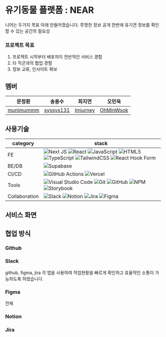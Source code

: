 # 유기동물 플랫폼 : NEAR
니어는 두가지 목표 아래 만들어졌습니다.
투명한 정보 공개
한번에 유기견 정보를 
확인할 수 있는 공간의 필요성

### 프로젝트 목표
1. 프로젝트 시작부터 배포까지 전반적인 서비스 경험
2. 타 직군과의 협업 경험
3. 정보 교류, 인사이트 확보
## 멤버
|문정환|송용수|최지연|오민욱|
|-----|-----|-----|-----|
|<a href="https://github.com/munimummm">munimummm</a>|<a href="https://github.com/syssys131">syssys131</a>|<a href="https://github.com/Imjurney">Imjurney</a>|<a href="https://github.com/OhMinWook">OhMinWook</a>|

## 사용기술
|category|stack|
|------|---|
|FE|![Next JS](https://img.shields.io/badge/Next-black?style=for-the-badge&logo=next.js&logoColor=white) ![React](https://img.shields.io/badge/react-%2320232a.svg?style=for-the-badge&logo=react&logoColor=%2361DAFB) ![JavaScript](https://img.shields.io/badge/javascript-%23323330.svg?style=for-the-badge&logo=javascript&logoColor=%23F7DF1E) ![HTML5](https://img.shields.io/badge/html5-%23E34F26.svg?style=for-the-badge&logo=html5&logoColor=white) ![TypeScript](https://img.shields.io/badge/typescript-%23007ACC.svg?style=for-the-badge&logo=typescript&logoColor=white) ![TailwindCSS](https://img.shields.io/badge/tailwindcss-%2338B2AC.svg?style=for-the-badge&logo=tailwind-css&logoColor=white) ![React Hook Form](https://img.shields.io/badge/React%20Hook%20Form-%23EC5990.svg?style=for-the-badge&logo=reacthookform&logoColor=white)|
|BE/DB|![Supabase](https://img.shields.io/badge/Supabase-3ECF8E?style=for-the-badge&logo=supabase&logoColor=white)|
|CI/CD|![GitHub Actions](https://img.shields.io/badge/github%20actions-%232671E5.svg?style=for-the-badge&logo=githubactions&logoColor=white) ![Vercel](https://img.shields.io/badge/vercel-%23000000.svg?style=for-the-badge&logo=vercel&logoColor=white)|
|Tools|![Visual Studio Code](https://img.shields.io/badge/Visual%20Studio%20Code-0078d7.svg?style=for-the-badge&logo=visual-studio-code&logoColor=white) ![Git](https://img.shields.io/badge/git-%23F05033.svg?style=for-the-badge&logo=git&logoColor=white) ![GitHub](https://img.shields.io/badge/github-%23121011.svg?style=for-the-badge&logo=github&logoColor=white) ![NPM](https://img.shields.io/badge/NPM-%23CB3837.svg?style=for-the-badge&logo=npm&logoColor=white) ![Storybook](https://img.shields.io/badge/-Storybook-FF4785?style=for-the-badge&logo=storybook&logoColor=white)
|Collaboration|![Slack](https://img.shields.io/badge/Slack-4A154B?style=for-the-badge&logo=slack&logoColor=white) ![Notion](https://img.shields.io/badge/Notion-%23000000.svg?style=for-the-badge&logo=notion&logoColor=white) ![Jira](https://img.shields.io/badge/jira-%230A0FFF.svg?style=for-the-badge&logo=jira&logoColor=white) ![Figma](https://img.shields.io/badge/figma-%23F24E1E.svg?style=for-the-badge&logo=figma&logoColor=white)|
## 서비스 화면
## 협업 방식
### Github

### Slack
github, figma, jira 각 앱을 사용하여 작업현황을 빠르게 확인하고 효율적인 소통이 가능하도록 하였습니다.
### Figma
전체
### Notion

### Jira



